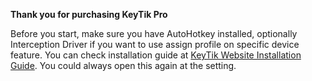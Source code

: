 **Thank you for purchasing KeyTik Pro**

Before you start, make sure you have AutoHotkey installed, optionally Interception Driver if you want to use assign profile on specific device feature. You can check installation guide at [KeyTik Website Installation Guide](https://keytik.com/getting-started/installation/). You could always open this again at the setting.